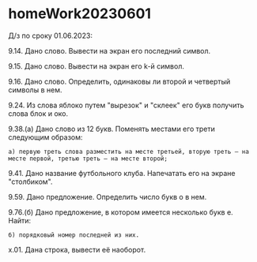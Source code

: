 # homeWork20230601
Д/з по сроку 01.06.2023:

9.14. Дано слово. Вывести на экран его последний символ.

9.15. Дано слово. Вывести на экран его k-й символ.

9.16. Дано слово. Определить, одинаковы ли второй и четвертый символы в нем.

9.24. Из слова яблоко путем "вырезок" и "склеек" его букв получить слова блок и око.

9.38.(а) Дано слово из 12 букв. Поменять местами его трети следующим образом:

    а) первую треть слова разместить на месте третьей, вторую треть — на месте первой, третью треть — на месте второй;
    
9.41. Дано название футбольного клуба. Напечатать его на экране "столбиком".

9.59. Дано предложение. Определить число букв о в нем.

9.76.(б) Дано предложение, в котором имеется несколько букв е. Найти:

    б) порядковый номер последней из них.
    
x.01. Дана строка, вывести её наоборот.
